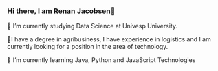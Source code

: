 ### Hi there, I am Renan Jacobsen👋
🔭 I’m currently studying Data Science at Univesp University.

🌱I have a degree in agribusiness, I have experience in logistics and I am currently looking for a position in the area of technology.

🌱 I’m currently learning Java, Python and JavaScript Technologies


<!--
**RenanJacobsen/RenanJacobsen** is a ✨ _special_ ✨ repository because its `README.md` (this file) appears on your GitHub profile.


